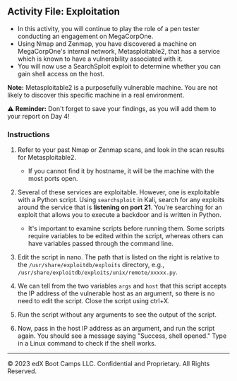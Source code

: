 ## Activity File: Exploitation

- In this activity, you will continue to play the role of a pen tester conducting an engagement on MegaCorpOne.
- Using Nmap and Zenmap, you have discovered a machine on MegaCorpOne's internal network, Metasploitable2, that has a service which is known to have a vulnerability associated with it.
- You will now use a SearchSploit exploit to determine whether you can gain shell access on the host.

**Note:** Metasploitable2 is a purposefully vulnerable machine. You are not likely to discover this specific machine in a real environment.

⚠️ **Reminder:** Don't forget to save your findings, as you will add them to your report on Day 4!

### Instructions

1. Refer to your past Nmap or Zenmap scans, and look in the scan results for Metasploitable2. 
   - If you cannot find it by hostname, it will be the machine with the most ports open.

2. Several of these services are exploitable. However, one is exploitable with a Python script. Using `searchsploit` in Kali, search for any exploits around the service that is **listening on port 21**. You're searching for an exploit that allows you to execute a backdoor and is written in Python.
   - It's important to examine scripts before running them. Some scripts require variables to be edited within the script, whereas others can have variables passed through the command line. 

3. Edit the script in nano. The path that is listed on the right is relative to the `/usr/share/exploitdb/exploits` directory, e.g., `/usr/share/exploitdb/exploits/unix/remote/xxxxx.py`.

4. We can tell from the two variables `args` and `host` that this script accepts the IP address of the vulnerable host as an argument, so there is no need to edit the script. Close the script using ctrl+X.

5. Run the script without any arguments to see the output of the script. 

6. Now, pass in the host IP address as an argument, and run the script again. You should see a message saying "Success, shell opened." Type in a Linux command to check if the shell works.

---
© 2023 edX Boot Camps LLC. Confidential and Proprietary. All Rights Reserved.



